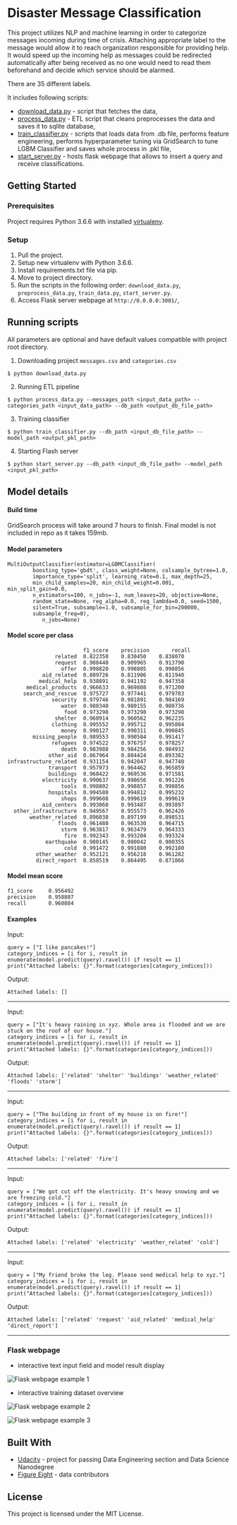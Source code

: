 # Disaster Message Classification

This project utilizes NLP and machine learning in order to categorize messages
incoming during time of crisis. Attaching appropriate label to the message
would allow it to reach organization responsible for providing help.
It would speed up the incoming help as messages could be redirected
automatically after being received as no one would need to read them beforehand
and decide which service should be alarmed.

There are 35 different labels.

It includes following scripts:
- [download_data.py](download_data.py) - script that fetches the data,
- [process_data.py](process_data.py) - ETL script that cleans preprocesses the data and saves it to sqlite database,
- [train_classifier.py](train_classifier.py) - scripts that loads data from .db file, performs feature engineering, performs hyperparameter tuning via GridSearch to tune LGBM Classifier and saves whole process in .pkl file,
- [start_server.py](start_server.py) - hosts flask webpage that allows to insert a query and receive classifications.

## Getting Started

### Prerequisites

Project requires Python 3.6.6 with installed [virtualenv](https://pypi.org/project/virtualenv/).

### Setup

1. Pull the project.
2. Setup new virtualenv with Python 3.6.6.
3. Install requirements.txt file via pip.
4. Move to project directory.
5. Run the scripts in the following order: `download_data.py`, `preprocess_data.py`, `train_data.py`, `start_server.py`.
6. Access Flask server webpage at `http://0.0.0.0:3001/`,

## Running scripts

All parameters are optional and have default values compatible with project root directory.

1. Downloading project `messages.csv` and `categories.csv`
```
$ python download_data.py
```

2. Running ETL pipeline
```
$ python process_data.py --messages_path <input_data_path> --categories_path <input_data_path> --db_path <output_db_file_path>
```

3. Training classifier
```
$ python train_classifier.py --db_path <input_db_file_path> --model_path <output_pkl_path>
```

4. Starting Flash server
```
$ python start_server.py --db_path <input_db_file_path> --model_path <input_pkl_path>
```

## Model details

#### Build time
GridSearch process will take around 7 hours to finish. Final model is not included in repo as it takes 159mb.

#### Model parameters
```
MultiOutputClassifier(estimator=LGBMClassifier(
        boosting_type='gbdt', class_weight=None, colsample_bytree=1.0,
        importance_type='split', learning_rate=0.1, max_depth=25,
        min_child_samples=20, min_child_weight=0.001, min_split_gain=0.0,
        n_estimators=100, n_jobs=-1, num_leaves=20, objective=None,
        random_state=None, reg_alpha=0.0, reg_lambda=0.0, seed=1500,
        silent=True, subsample=1.0, subsample_for_bin=200000,
        subsample_freq=0),
           n_jobs=None)
```

#### Model score per class
```
                        f1_score	precision       recall
               related	0.822350	0.830450	0.838070
               request	0.908440	0.909965	0.913790
                 offer	0.998820	0.998805	0.998856
           aid_related	0.809726	0.811906	0.811940
          medical_help	0.938891	0.941192	0.947358
      medical_products	0.966633	0.969808	0.971200
     search_and_rescue	0.975727	0.977441	0.979783
              security	0.979746	0.981891	0.984169
                 water	0.980340	0.980155	0.980736
                  food	0.973298	0.973298	0.973298
               shelter	0.960914	0.960562	0.962235
              clothing	0.995552	0.995712	0.995804
                 money	0.990127	0.990311	0.990845
        missing_people	0.989553	0.990584	0.991417
              refugees	0.974522	0.976757	0.978257
                 death	0.983988	0.984256	0.984932
             other_aid	0.867964	0.884424	0.893382
infrastructure_related	0.931154	0.942047	0.947740
             transport	0.957973	0.964462	0.965859
             buildings	0.968422	0.969536	0.971581
           electricity	0.990637	0.990656	0.991226
                 tools	0.998802	0.998857	0.998856
             hospitals	0.994580	0.994812	0.995232
                 shops	0.999608	0.999619	0.999619
           aid_centers	0.993060	0.993487	0.993897
  other_infrastructure	0.949567	0.955573	0.962426
       weather_related	0.896038	0.897199	0.898531
                floods	0.961480	0.963530	0.964715
                 storm	0.963817	0.963479	0.964333
                  fire	0.992343	0.993204	0.993324
            earthquake	0.980145	0.980042	0.980355
                  cold	0.991472	0.991880	0.992180
         other_weather	0.952121	0.956218	0.961282
         direct_report	0.858519	0.864495	0.871066
```
#### Model mean score
```
f1_score     0.956492
precision    0.958807
recall       0.960884
```

#### Examples

Input:
```
query = ["I like pancakes!"]
category_indices = [i for i, result in enumerate(model.predict(query).ravel()) if result == 1]
print("Attached labels: {}".format(categories[category_indices]))
```
Output:
```
Attached labels: []
```
---
Input:
```
query = ["It's heavy raining in xyz. Whole area is flooded and we are stuck on the roof of our house."]
category_indices = [i for i, result in enumerate(model.predict(query).ravel()) if result == 1]
print("Attached labels: {}".format(categories[category_indices]))
```
Output:
```
Attached labels: ['related' 'shelter' 'buildings' 'weather_related' 'floods' 'storm']
```
---
Input:
```
query = ["The building in front of my house is on fire!"]
category_indices = [i for i, result in enumerate(model.predict(query).ravel()) if result == 1]
print("Attached labels: {}".format(categories[category_indices]))
```
Output:
```
Attached labels: ['related' 'fire']
```
---
Input:
```
query = ["We got cut off the electricity. It's heavy snowing and we are freezing cold."]
category_indices = [i for i, result in enumerate(model.predict(query).ravel()) if result == 1]
print("Attached labels: {}".format(categories[category_indices]))
```
Output:
```
Attached labels: ['related' 'electricity' 'weather_related' 'cold']
```
---
Input:
```
query = ["My friend broke the leg. Please send medical help to xyz."]
category_indices = [i for i, result in enumerate(model.predict(query).ravel()) if result == 1]
print("Attached labels: {}".format(categories[category_indices]))
```
Output:
```
Attached labels: ['related' 'request' 'aid_related' 'medical_help' 'direct_report']
```
---

### Flask webpage

- interactive text input field and model result display

![Flask webpage example 1](images/flask_example.png?raw=true "Flask Example 1")

- interactive training dataset overview

![Flask webpage example 2](images/plot_1.png?raw=true "Flask Example 2")

![Flask webpage example 3](images/plot_2.png?raw=true "Flask Example 3")

## Built With

* [Udacity](https://www.udacity.com/) - project for passing Data Engineering section and Data Science Nanodegree
* [Figure Eight](https://www.figure-eight.com/) - data contributors

## License

This project is licensed under the MIT License.
